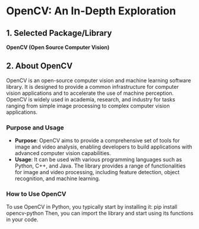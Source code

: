 # OpenCV: An In-Depth Exploration

## 1. Selected Package/Library
**OpenCV (Open Source Computer Vision)**

## 2. About OpenCV
OpenCV is an open-source computer vision and machine learning software library. It is designed to provide a common infrastructure for computer vision applications and to accelerate the use of machine perception. OpenCV is widely used in academia, research, and industry for tasks ranging from simple image processing to complex computer vision applications.

### Purpose and Usage
- **Purpose**: OpenCV aims to provide a comprehensive set of tools for image and video analysis, enabling developers to build applications with advanced computer vision capabilities.
- **Usage**: It can be used with various programming languages such as Python, C++, and Java. The library provides a range of functionalities for image and video processing, including feature detection, object recognition, and machine learning.

### How to Use OpenCV
To use OpenCV in Python, you typically start by installing it: pip install opencv-python
Then, you can import the library and start using its functions in your code.
